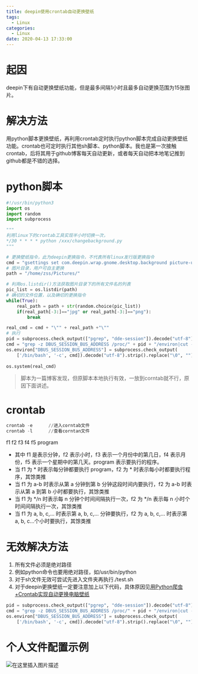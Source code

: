 ```yaml
---
title: deepin使用crontab自动更换壁纸
tags:
  - Linux
categories:
  - Linux
date: 2020-04-13 17:33:00
---
```

# 起因

deepin下有自动更换壁纸功能，但是最多间隔1小时且最多自动更换范围为15张图片。
# 解决方法
用python脚本更换壁纸，再利用crontab定时执行python脚本完成自动更换壁纸功能。crontab也可定时执行其他sh脚本、python脚本。我也是第一次接触crontab，后将其用于github博客每天自动更新，或者每天自动把本地笔记推到github都是不错的选择。
# python脚本

```python
#!/usr/bin/python3
import os
import random
import subprocess

"""
利用linux下的crontab工具实现半小时切换一次，
*/30 * * * * python /xxx/changebackground.py
"""

# 更换壁纸指令，此为deepin更换指令，不代表所有linux发行版更换指令
cmd = "gsettings set com.deepin.wrap.gnome.desktop.background picture-uri "
# 图片目录，用户可自主更换
path = "/home/zss/Pictures/"

# 利用os.listdir()方法获取图片目录下的所有文件名的列表
pic_list = os.listdir(path)
# 确切的文件位置，以及确切的更换指令
while(True):
	real_path = path + str(random.choice(pic_list))
	if(real_path[-3:]=="jpg" or real_path[-3:]=="png"):
		break

real_cmd = cmd + "\"" + real_path +"\""
# 执行
pid = subprocess.check_output(["pgrep", "dde-session"]).decode("utf-8").strip()#获取到dde-session的PID具体请看上面的那个问题与回答
cmd = "grep -z DBUS_SESSION_BUS_ADDRESS /proc/" + pid + "/environ|cut -d= -f2-"
os.environ["DBUS_SESSION_BUS_ADDRESS"] = subprocess.check_output(
    ['/bin/bash', '-c', cmd]).decode("utf-8").strip().replace("\0", "")
    
os.system(real_cmd)
```
>脚本为一篇博客发现，但原脚本本地执行有效，一放到corntab就不行，原因下面讲述。
# crontab

```powershell
crontab -e 		//进入corntab文件
crontab -l 		//查看corntan文件
```
f1 f2 f3 f4 f5 program

 - 其中 f1 是表示分钟，f2 表示小时，f3 表示一个月份中的第几日，f4 表示月份，f5 表示一个星期中的第几天。program 表示要执行的程序。
 - 当 f1 为 * 时表示每分钟都要执行 program，f2 为 * 时表示每小时都要执行程序，其馀类推
 - 当 f1 为 a-b 时表示从第 a 分钟到第 b 分钟这段时间内要执行，f2 为 a-b 时表示从第 a 到第 b 小时都要执行，其馀类推
 - 当 f1 为 */n 时表示每 n 分钟个时间间隔执行一次，f2 为 */n 表示每 n 小时个时间间隔执行一次，其馀类推
 - 当 f1 为 a, b, c,... 时表示第 a, b, c,... 分钟要执行，f2 为 a, b, c,... 时表示第 a, b, c...个小时要执行，其馀类推

# 无效解决方法

 1. 所有文件必须是绝对路径
 2. 例如python命令也要用绝对路径，如/usr/bin/python
 3. 对于sh文件无效可尝试先进入文件夹再执行./test.sh
 4. 对于deepin更换壁纸一定要注意加上以下代码，具体原因见[用Python爬虫+Crontab实现自动更换电脑壁纸](https://blog.csdn.net/u011648373/article/details/84837650)

```python
pid = subprocess.check_output(["pgrep", "dde-session"]).decode("utf-8").strip()#获取到dde-session的PID具体请看上面的那个问题与回答
cmd = "grep -z DBUS_SESSION_BUS_ADDRESS /proc/" + pid + "/environ|cut -d= -f2-"
os.environ["DBUS_SESSION_BUS_ADDRESS"] = subprocess.check_output(
    ['/bin/bash', '-c', cmd]).decode("utf-8").strip().replace("\0", "")
```
# 个人文件配置示例
![在这里插入图片描述](https://img-blog.csdnimg.cn/20200414111959680.png)